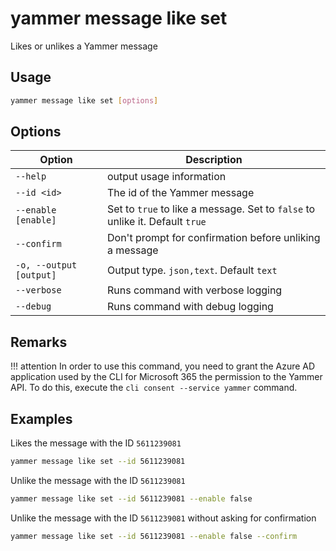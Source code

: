 # yammer message like set

Likes or unlikes a Yammer message

## Usage

```sh
yammer message like set [options]
```

## Options

Option|Description
------|-----------
`--help`|output usage information
`--id <id>`|The id of the Yammer message
`--enable [enable]`|Set to `true` to like a message. Set to `false` to unlike it. Default `true`
`--confirm`|Don't prompt for confirmation before unliking a message
`-o, --output [output]`|Output type. `json,text`. Default `text`
`--verbose`|Runs command with verbose logging
`--debug`|Runs command with debug logging

## Remarks

!!! attention
    In order to use this command, you need to grant the Azure AD application used by the CLI for Microsoft 365 the permission to the Yammer API. To do this, execute the `cli consent --service yammer` command.

## Examples

Likes the message with the ID `5611239081`

```sh
yammer message like set --id 5611239081
```

Unlike the message with the ID `5611239081`

```sh
yammer message like set --id 5611239081 --enable false
```

Unlike the message with the ID `5611239081` without asking for confirmation

```sh
yammer message like set --id 5611239081 --enable false --confirm
```

